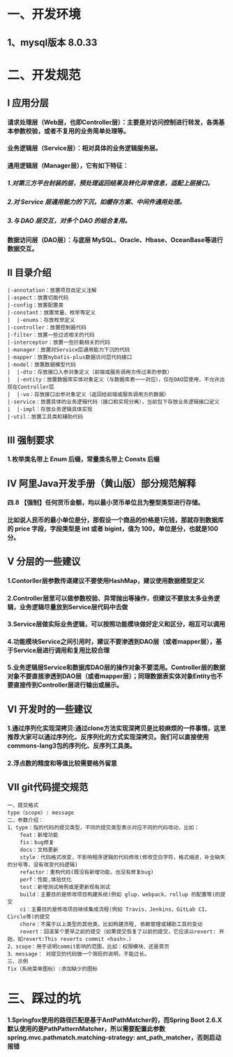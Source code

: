 
# 一、开发环境
## 1、mysql版本 8.0.33

# 二、开发规范

## I 应用分层
#### 请求处理层（Web层，也即Controller层）：主要是对访问控制进行转发，各类基本参数校验，或者不复用的业务简单处理等。
#### 业务逻辑层（Service层）：相对具体的业务逻辑服务层。
#### 通用逻辑层（Manager层），它有如下特征： 
#####  1.对第三方平台封装的层，预处理返回结果及转化异常信息，适配上层接口。
#####  2.对 Service 层通用能力的下沉，如缓存方案、中间件通用处理。
#####  3.与 DAO 层交互，对多个 DAO 的组合复用。
#### 数据访问层（DAO层）：与底层 MySQL、Oracle、Hbase、OceanBase等进行数据交互。

## II 目录介绍
```
|-annotation：放置项目自定义注解
|-aspect：放置切面代码
|-config：放置配置类
|-constant：放置常量、枚举等定义
|  |-enums：存放枚举定义
|-controller：放置控制器代码
|-filter：放置一些过滤相关的代码
|-interceptor：放置一些拦截相关的代码
|-manager：放置对Service层通用能力下沉的代码
|-mapper：放置mybatis-plus数据访问层代码接口
|-model：放置数据模型代码
|  |-dto：存放接口入参对象定义（前端或服务调用方传过来的参数）
|  |-entity：放置数据库实体对象定义（与数据库表一一对应），仅在DAO层使用，不允许出现在Controller层
|  |-vo：存放接口出参对象定义（返回给前端或服务调用方的数据）
|-service：放置具体的业务逻辑代码（接口和实现分离），当前包下存放业务逻辑接口定义
|  |-impl：存放业务逻辑具体实现
|-util：放置工具类和辅助代码
```

## III 强制要求
#### 1.枚举类名带上 Enum 后缀，常量类名带上 Consts 后缀


## IV 阿里Java开发手册（黄山版）部分规范解释
#### 四.8 【强制】任何货币金额，均以最小货币单位且为整型类型进行存储。
####    比如说人民币的最小单位是分，那假设一个商品的价格是1元钱，那就存到数据库的 price 字段，字段类型是 int 或者 bigint，值为 100，单位是分，也就是100分。
  

## V 分层的一些建议
#### 1.Contorller层参数传递建议不要使用HashMap，建议使用数据模型定义

#### 2.Controller层里可以做参数校验、异常抛出等操作，但建议不要放太多业务逻辑，业务逻辑尽量放到Service层代码中去做

#### 3.Service层做实际业务逻辑，可以按照功能模块做好定义和区分，相互可以调用

#### 4.功能模块Service之间引用时，建议不要渗透到DAO层（或者mapper层），基于Service层进行调用和复用比较合理

#### 5.业务逻辑层Service和数据库DAO层的操作对象不要混用。Controller层的数据对象不要直接渗透到DAO层（或者mapper层）；同理数据表实体对象Entity也不要直接传到Controller层进行输出或展示。

## VI 开发时的一些建议
#### 1.通过序列化实现深拷贝:通过clone方法实现深拷贝是比较麻烦的一件事情，这里推荐大家可以通过序列化、反序列化的方式实现深拷贝。我们可以直接使用commons-lang3包的序列化、反序列工具类。

#### 2.浮点数的精度和等值比较需要格外留意

## VII git代码提交规范
```
一、提交格式
type（scope）: message
二、参数介绍：
1、type：指的代码的提交类型，不同的提交类型表示对应不同的代码改动，比如：
    feat：新增功能
    fix：bug修复
    docs：文档更新
    style：代码格式改变，不影响程序逻辑的代码修改(修改空白字符，格式缩进，补全缺失的分号等，没有改变代码逻辑)
    refactor：重构代码(既没有新增功能，也没有修复bug)
    perf：性能,体验优化
    test：新增测试用例或是更新现有测试
    build：主要目的是修改项目构建系统(例如 glup，webpack，rollup 的配置等)的提交
    ci：主要目的是修改项目继续集成流程(例如 Travis，Jenkins，GitLab CI，Circle等)的提交
    chore：不属于以上类型的其他类，比如构建流程, 依赖管理或辅助工具的变动
    revert：回滚某个更早之前的提交（如果提交恢复了以前的提交，它应该以revert: 开始，如revert:This reverts commit <hash>.）
2、scope：用于说明commit影响的范围，比如：权限模块、还是首页
3、message： 对提交的代码做一个简短的说明，不能过长。
三、示例
fix（系统菜单图标）:添加缺少的图标
```

# 三、踩过的坑
####  1.Springfox使用的路径匹配是基于AntPathMatcher的，而Spring Boot 2.6.X默认使用的是PathPatternMatcher，所以需要配置此参数 spring.mvc.pathmatch.matching-strategy: ant_path_matcher，否则启动报错
